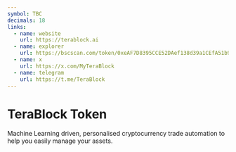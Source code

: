```yaml
---
symbol: TBC
decimals: 18
links:
  - name: website
    url: https://terablock.ai
  - name: explorer
    url: https://bscscan.com/token/0xeAF7D8395CCE52DAef138d39a1CEfA51b97C15aE
  - name: x
    url: https://x.com/MyTeraBlock
  - name: telegram
    url: https://t.me/TeraBlock
---
```


# TeraBlock Token

Machine Learning driven, personalised cryptocurrency trade automation to help you easily manage your assets.
